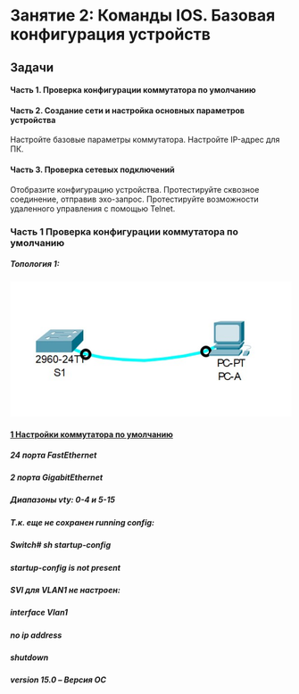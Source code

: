 # Занятие 2: Команды IOS. Базовая конфигурация устройств
## Задачи
#### Часть 1. Проверка конфигурации коммутатора по умолчанию
#### Часть 2. Создание сети и настройка основных параметров устройства
Настройте базовые параметры коммутатора.
Настройте IP-адрес для ПК.
#### Часть 3. Проверка сетевых подключений
Отобразите конфигурацию устройства.
Протестируйте сквозное соединение, отправив эхо-запрос.
Протестируйте возможности удаленного управления с помощью Telnet.

### Часть 1 Проверка конфигурации коммутатора по умолчанию
##### Топология 1:
![](Top1.jpg)
#### [1 Настройки коммутатора по умолчанию](def1)
##### **24 порта FastEthernet**
##### **2 порта GigabitEthernet**
##### **Диапазоны vty: 0-4 и 5-15**
##### **Т.к. еще не сохранен running config:**
#####   Switch# sh startup-config 
#####   startup-config is not present

#####   **SVI для VLAN1 не настроен:**
#####   interface Vlan1
#####   no ip address
#####   shutdown

#####   version 15.0 – Версия ОС
